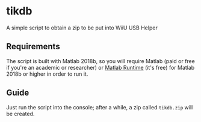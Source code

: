 # tikdb
A simple script to obtain a zip to be put into WiiU USB Helper
## Requirements
The script is built with Matlab 2018b, so you will require Matlab (paid or free if you're an academic or researcher) or [Matlab Runtime](https://mathworks.com/products/compiler/matlab-runtime.html) (it's free) for Matlab 2018b or higher in order to run it.
## Guide
Just run the script into the console; after a while, a zip called `tikdb.zip` will be created.

